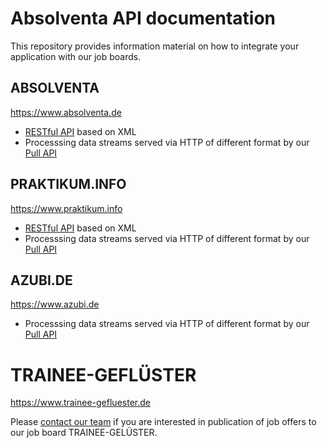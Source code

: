 # Absolventa API documentation

This repository provides information material on how to integrate
your application with our job boards.

## ABSOLVENTA

https://www.absolventa.de

* [RESTful API](absolventa/restful_api.md) based on XML
* Processsing data streams served via HTTP of different format by our [Pull API](absolventa/pull_api.md)


## PRAKTIKUM.INFO

https://www.praktikum.info

* [RESTful API](praktikum_info/restful_api.md) based on XML
* Processsing data streams served via HTTP of different format by our [Pull API](praktikum_info/pull_api.md)

## AZUBI.DE

https://www.azubi.de

* Processsing data streams served via HTTP of different format by our [Pull API](azubi/pull_api.md)

# TRAINEE-GEFLÜSTER

https://www.trainee-gefluester.de

Please [contact our team](mailto:service@absolventa.de) if you are interested in publication
of job offers to our job board TRAINEE-GELÜSTER.
